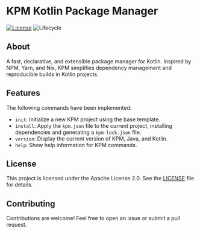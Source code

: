 ﻿# KPM Kotlin Package Manager

[![License](https://img.shields.io/github/license/lheintzmann1/kpm)](https://opensource.org/licenses/Apache-2.0)
![Lifecycle](https://img.shields.io/badge/lifecycle-Experimental-teal)

## About

A fast, declarative, and extensible package manager for Kotlin. Inspired by NPM, Yarn, and Nix, KPM simplifies dependency management and reproducible builds in Kotlin projects.

## Features

The following commands have been implemented:
- `init`: Initialize a new KPM project using the base template.
- `install`: Apply the `kpm.json` file to the current project, installing dependencies and generating a `kpm-lock.json` file.
- `version`: Display the current version of KPM, Java, and Kotlin.
- `help`: Show help information for KPM commands.

## License

This project is licensed under the Apache License 2.0. See the [LICENSE](LICENSE) file for details.

## Contributing

Contributions are welcome! Feel free to open an issue or submit a pull request.